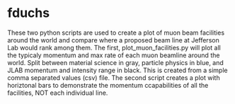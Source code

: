 # fduchs
These two python scripts are used to create a plot of muon beam facilities around the world and compare where a proposed beam line at Jefferson Lab would rank among them.
The first, plot_muon_facilities.py will plot all the typicaly momentum and max rate of each muon beamline around the world. Split between material science in gray, particle physics in blue, and JLAB momentum and intensity range in black. This is created from a simple comma separated values (csv) file.
The second script creates a plot with horiztonal bars to demonstrate the momentum ccapabilities of all the facilities, NOT each individual line. 

